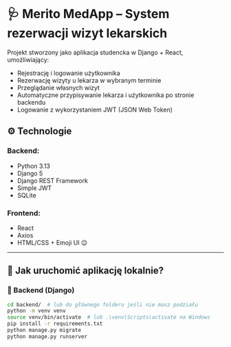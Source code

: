 # 🩺 Merito MedApp – System rezerwacji wizyt lekarskich

Projekt stworzony jako aplikacja studencka w Django + React, umożliwiający:
- Rejestrację i logowanie użytkownika
- Rezerwację wizyty u lekarza w wybranym terminie
- Przeglądanie własnych wizyt
- Automatyczne przypisywanie lekarza i użytkownika po stronie backendu
- Logowanie z wykorzystaniem JWT (JSON Web Token)

## ⚙️ Technologie

### Backend:
- Python 3.13
- Django 5
- Django REST Framework
- Simple JWT
- SQLite

### Frontend:
- React
- Axios
- HTML/CSS + Emoji UI 😉

---

## 🧪 Jak uruchomić aplikację lokalnie?

### 🔹 Backend (Django)

```bash
cd backend/  # lub do głównego folderu jeśli nie masz podziału
python -m venv venv
source venv/bin/activate  # lub .\venv\Scripts\activate na Windows
pip install -r requirements.txt
python manage.py migrate
python manage.py runserver
